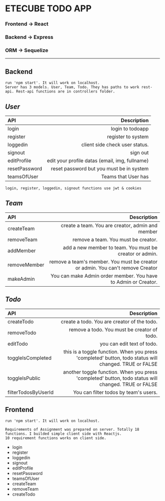 # ETECUBE TODO APP

### **Frontend** -> React
### **Backend** -> Express
### **ORM** -> Sequelize
***


## **Backend**

    run 'npm start'. It will work on localhost.
    Server has 3 models. User, Team, Todo. They has paths to work rest-api. Rest-api functions are in controllers folder.

## *User*

| **API**           | **Description**                                             |
|  :----            |               ---:                                          |
| login             | login to todoapp                                            |
| register          | register to system                                          |
| loggedin          | client side check user status.                              |
| signout           | sign out                                                    |
| editProfile       | edit your profile datas (email, img, fullname)              |
| resetPassword     | reset password but you must be in system                    |
| teamsOfUser       | Teams that User has                                         |

    login, register, loggedin, signout functions use jwt & cookies

## *Team*

| **API**           | **Description**                                                                       |
|  :----            |               ---:                                                                    |
| createTeam        | create a team. You are creator, admin and member                                      |
| removeTeam        | remove a team. You must be creator.                                                   |
| addMember         | add a new member to team. You must be creator or admin.                               |
| removeMember      | remove a team's member. You must be creator or admin. You can't remove Creator        |
| makeAdmin         | You can make Admin order member. You have to Admin or Creator.                        |

## *Todo*

| **API**               | **Description**                                                                                       |
|  :----                |               ---:                                                                                    |
| createTodo            | create a todo. You are creator of the todo.                                                           |
| removeTodo            | remove a todo. You must be creator of todo.                                                           |
| editTodo              | you can edit text of todo.                                                                            |
| toggleIsCompleted     | this is a toggle function. When you press 'completed' button, todo status will changed. TRUE or FALSE |
| toggleIsPublic        | another toggle function.  When you press 'completed' button, todo status will changed. TRUE or FALSE  |
| filterTodosByUserId   | You can filter todos by team's users.                                                                 |

## **Frontend**

    run 'npm start'. It will work on localhost.

    Requirements of Assignment was prepared on server. Totally 18 functions. I builded simple client side with Reactjs.
    10 requirement functions works on client side.

* login
* register
* loggedin
* signout
* editProfile
* resetPassword
* teamsOfUser
* createTeam
* removeTeam
* createTodo